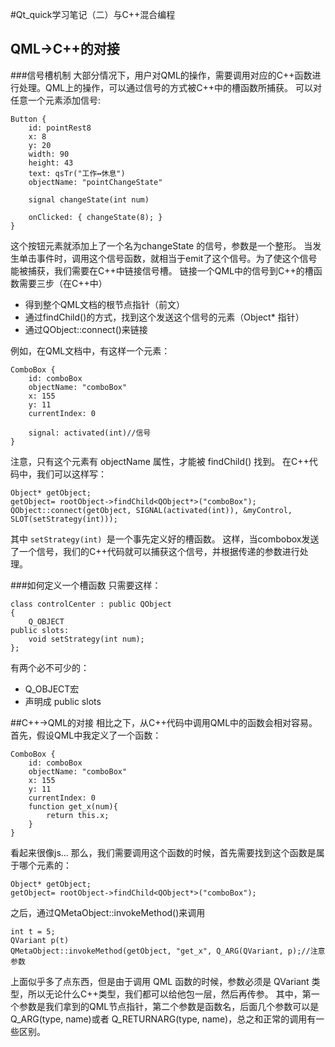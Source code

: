 #Qt_quick学习笔记（二）与C++混合编程
## QML→C++的对接
###信号槽机制
大部分情况下，用户对QML的操作，需要调用对应的C++函数进行处理。QML上的操作，可以通过信号的方式被C++中的槽函数所捕获。
可以对任意一个元素添加信号:
 
    Button {
        id: pointRest8
        x: 8
        y: 20
        width: 90
        height: 43
        text: qsTr("工作↔休息")
        objectName: "pointChangeState"

        signal changeState(int num)

        onClicked: { changeState(8); }
    }

这个按钮元素就添加上了一个名为changeState 的信号，参数是一个整形。
当发生单击事件时，调用这个信号函数，就相当于emit了这个信号。为了使这个信号能被捕获，我们需要在C++中链接信号槽。
链接一个QML中的信号到C++的槽函数需要三步（在C++中）
- 得到整个QML文档的根节点指针（前文）
- 通过findChild()的方式，找到这个发送这个信号的元素（Object* 指针）
- 通过QObject::connect()来链接

例如，在QML文档中，有这样一个元素：
 
    ComboBox {
        id: comboBox
        objectName: "comboBox"
        x: 155
        y: 11
        currentIndex: 0
        
        signal: activated(int)//信号
    }
 
注意，只有这个元素有 objectName 属性，才能被 findChild() 找到。
在C++代码中，我们可以这样写：
 
    Object* getObject;
    getObject= rootObject->findChild<QObject*>("comboBox");
    QObject::connect(getObject, SIGNAL(activated(int)), &myControl, SLOT(setStrategy(int)));
 
其中 `setStrategy(int) `是一个事先定义好的槽函数。
这样，当combobox发送了一个信号，我们的C++代码就可以捕获这个信号，并根据传递的参数进行处理。

###如何定义一个槽函数
只需要这样：
 
    class controlCenter : public QObject
    {
        Q_OBJECT
    public slots:
        void setStrategy(int num);
    };
 
有两个必不可少的：
- Q_OBJECT宏
- 声明成 public slots

##C++→QML的对接
相比之下，从C++代码中调用QML中的函数会相对容易。
首先，假设QML中我定义了一个函数：
  
    ComboBox {
        id: comboBox
        objectName: "comboBox"
        x: 155
        y: 11
        currentIndex: 0
        function get_x(num){
            return this.x;
        }
    }
    
看起来很像js...
那么，我们需要调用这个函数的时候，首先需要找到这个函数是属于哪个元素的：
    
    Object* getObject;
    getObject= rootObject->findChild<QObject*>("comboBox");
    
之后，通过QMetaObject::invokeMethod()来调用
    
    int t = 5;
    QVariant p(t)
    QMetaObject::invokeMethod(getObject, "get_x", Q_ARG(QVariant, p);//注意参数
    
上面似乎多了点东西，但是由于调用 QML 函数的时候，参数必须是 QVariant 类型，所以无论什么C++类型，我们都可以给他包一层，然后再传参。
其中，第一个参数是我们拿到的QML节点指针，第二个参数是函数名，后面几个参数可以是Q_ARG(type, name)或者 Q_RETURNARG(type, name)，总之和正常的调用有一些区别。